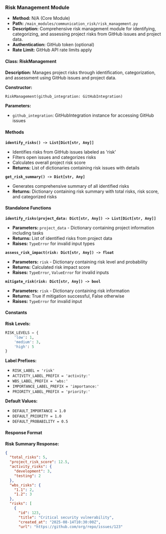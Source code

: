 ### Risk Management Module

- **Method:** N/A (Core Module)
- **Path:** `/main_modules/communication_risk/risk_management.py`
- **Description:** Comprehensive risk management module for identifying, categorizing, and assessing project risks from GitHub issues and project data.
- **Authentication:** GitHub token (optional)
- **Rate Limit:** GitHub API rate limits apply

#### Class: RiskManagement

**Description:** Manages project risks through identification, categorization, and assessment using GitHub issues and project data.

**Constructor:**
```python
RiskManagement(github_integration: GitHubIntegration)
```

**Parameters:**
- `github_integration`: GitHubIntegration instance for accessing GitHub issues

#### Methods

**`identify_risks() -> List[Dict[str, Any]]`**
- Identifies risks from GitHub issues labeled as 'risk'
- Filters open issues and categorizes risks
- Calculates overall project risk score
- **Returns:** List of dictionaries containing risk issues with details

**`get_risk_summary() -> Dict[str, Any]`**
- Generates comprehensive summary of all identified risks
- **Returns:** Dictionary containing risk summary with total risks, risk score, and categorized risks

#### Standalone Functions

**`identify_risks(project_data: Dict[str, Any]) -> List[Dict[str, Any]]`**
- **Parameters:** `project_data` - Dictionary containing project information including tasks
- **Returns:** List of identified risks from project data
- **Raises:** `TypeError` for invalid input types

**`assess_risk_impact(risk: Dict[str, Any]) -> float`**
- **Parameters:** `risk` - Dictionary containing risk level and probability
- **Returns:** Calculated risk impact score
- **Raises:** `TypeError`, `ValueError` for invalid inputs

**`mitigate_risk(risk: Dict[str, Any]) -> bool`**
- **Parameters:** `risk` - Dictionary containing risk information
- **Returns:** True if mitigation successful, False otherwise
- **Raises:** `TypeError` for invalid input

#### Constants

**Risk Levels:**
```python
RISK_LEVELS = {
    'low': 1,
    'medium': 3,
    'high': 5
}
```

**Label Prefixes:**
- `RISK_LABEL = 'risk'`
- `ACTIVITY_LABEL_PREFIX = 'activity:'`
- `WBS_LABEL_PREFIX = 'wbs:'`
- `IMPORTANCE_LABEL_PREFIX = 'importance:'`
- `PRIORITY_LABEL_PREFIX = 'priority:'`

**Default Values:**
- `DEFAULT_IMPORTANCE = 1.0`
- `DEFAULT_PRIORITY = 1.0`
- `DEFAULT_PROBABILITY = 0.5`

#### Response Format

**Risk Summary Response:**
```json
{
  "total_risks": 5,
  "project_risk_score": 12.5,
  "activity_risks": {
    "development": 3,
    "testing": 2
  },
  "wbs_risks": {
    "1.1": 2,
    "1.2": 3
  },
  "risks": [
    {
      "id": 123,
      "title": "Critical security vulnerability",
      "created_at": "2025-08-14T10:30:00Z",
      "url": "https://github.com/org/repo/issues/123"
